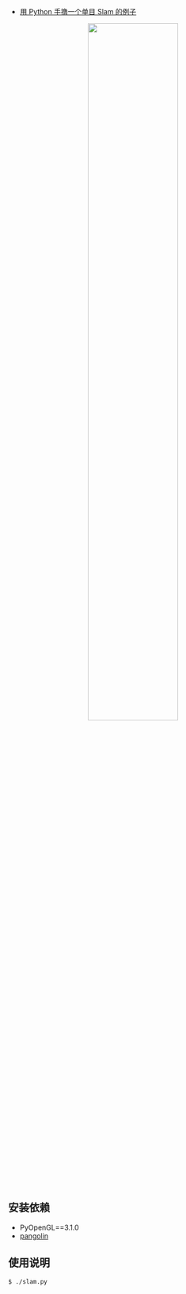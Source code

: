 - [用 Python 手撸一个单目 Slam 的例子](https://yunyang1994.gitee.io/2020/12/19/用-Python-手撸一个简单的单目-Slam-例子/)

<p align="center">
    <img width="60%" src="https://gitee.com/yunyang1994/BlogSource/raw/master/hexo/source/images/用-Python-手撸一个简单的单目-Slam-例子/sample_0.gif" style="max-width:100%;">
</p>

## 安装依赖

- PyOpenGL==3.1.0
- [pangolin](https://github.com/YunYang1994/pangolin)

## 使用说明

```bashrc
$ ./slam.py
```


